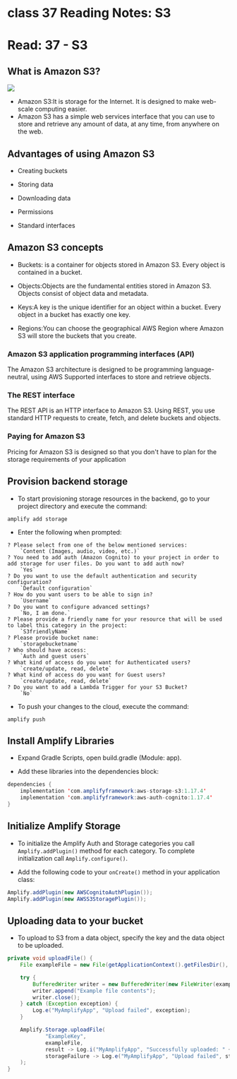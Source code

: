 # class 37 Reading Notes: S3
# Read: 37 - S3

## What is Amazon S3?

![](https://d2908q01vomqb2.cloudfront.net/887309d048beef83ad3eabf2a79a64a389ab1c9f/2017/07/07/IAMS3.png)

- Amazon S3:It is storage for the Internet. It is designed to make web-scale computing easier.
- Amazon S3 has a simple web services interface that you can use to store and retrieve any amount of data, at any time, from anywhere on the web.

## Advantages of using Amazon S3

- Creating buckets

- Storing data

- Downloading data

- Permissions

- Standard interfaces

## Amazon S3 concepts

- Buckets: is a container for objects stored in Amazon S3. Every object is contained in a bucket.

- Objects:Objects are the fundamental entities stored in Amazon S3. Objects consist of object data and metadata.

- Keys:A key is the unique identifier for an object within a bucket. Every object in a bucket has exactly one key.

- Regions:You can choose the geographical AWS Region where Amazon S3 will store the buckets that you create.

### Amazon S3 application programming interfaces (API)

The Amazon S3 architecture is designed to be programming language-neutral, using AWS Supported interfaces to store and retrieve objects.

### The REST interface

The REST API is an HTTP interface to Amazon S3. Using REST, you use standard HTTP requests to create, fetch, and delete buckets and objects.

### Paying for Amazon S3

Pricing for Amazon S3 is designed so that you don't have to plan for the storage requirements of your application
## Provision backend storage

- To start provisioning storage resources in the backend, go to your project directory and execute the command:


`amplify add storage`

- Enter the following when prompted:

```CLI
? Please select from one of the below mentioned services:
    `Content (Images, audio, video, etc.)`
? You need to add auth (Amazon Cognito) to your project in order to add storage for user files. Do you want to add auth now?
    `Yes`
? Do you want to use the default authentication and security configuration?
    `Default configuration`
? How do you want users to be able to sign in?
    `Username`
? Do you want to configure advanced settings?
    `No, I am done.`
? Please provide a friendly name for your resource that will be used to label this category in the project:
    `S3friendlyName`
? Please provide bucket name:
    `storagebucketname`
? Who should have access:
    `Auth and guest users`
? What kind of access do you want for Authenticated users?
    `create/update, read, delete`
? What kind of access do you want for Guest users?
    `create/update, read, delete`
? Do you want to add a Lambda Trigger for your S3 Bucket?
    `No`
```

- To push your changes to the cloud, execute the command:

`amplify push`

## Install Amplify Libraries

- Expand Gradle Scripts, open build.gradle (Module: app).

- Add these libraries into the dependencies block:

```java
dependencies {
    implementation 'com.amplifyframework:aws-storage-s3:1.17.4'
    implementation 'com.amplifyframework:aws-auth-cognito:1.17.4'
}
```

## Initialize Amplify Storage

- To initialize the Amplify Auth and Storage categories you call `Amplify.addPlugin()` method for each category. To complete initialization call `Amplify.configure()`.

- Add the following code to your `onCreate()` method in your application class:

```java
Amplify.addPlugin(new AWSCognitoAuthPlugin());
Amplify.addPlugin(new AWSS3StoragePlugin());
```

## Uploading data to your bucket

- To upload to S3 from a data object, specify the key and the data object to be uploaded.

```java
private void uploadFile() {
    File exampleFile = new File(getApplicationContext().getFilesDir(), "ExampleKey");

    try {
        BufferedWriter writer = new BufferedWriter(new FileWriter(exampleFile));
        writer.append("Example file contents");
        writer.close();
    } catch (Exception exception) {
        Log.e("MyAmplifyApp", "Upload failed", exception);
    }

    Amplify.Storage.uploadFile(
            "ExampleKey",
            exampleFile,
            result -> Log.i("MyAmplifyApp", "Successfully uploaded: " + result.getKey()),
            storageFailure -> Log.e("MyAmplifyApp", "Upload failed", storageFailure)
    );
}